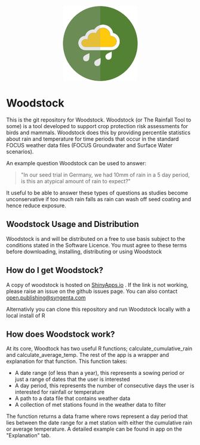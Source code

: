 <div align="center">
<img src="https://github.com/Syngenta/woodstock/raw/master/www/rain_icon.png" width="200" height="200" />
</div>

# Woodstock

This is the git repository for Woodstock. Woodstock (or The Rainfall Tool to some) is a tool developed to support crop protection risk assessments for birds and mammals. Woodstock does this by providing percentile statistics about rain and temperature for time periods that occur in the standard FOCUS weather data files (FOCUS Groundwater and Surface Water scenarios).

An example question Woodstock can be used to answer:

> "In our seed trial in Germany, we had 10mm of rain in a 5 day period, is this an atypical amount of rain to expect?"

It useful to be able to answer these types of questions as studies become unconservative if too much rain falls as rain can wash off seed coating and hence reduce exposure.

## Woodstock Usage and Distribution

Woodstock is and will be distributed on a free to use basis subject to the conditions stated in the Software Licence. You must agree to these terms before downloading, installing, distributing or using Woodstock


## How do I get Woodstock?

A copy of woodstock is hosted on [ShinyApps.io](https://syngenta.shinyapps.io/woodstock/) . If the link is not working, please raise an issue on the github issues page. You can also contact open.publishing@syngenta.com

Alternativly you can clone this repository and run Woodstock locally with a local install of R

## How does Woodstock work?

At its core, Woodtock has two useful R functions; calculate_cumulative_rain and calculate_average_temp. The rest of the app is a wrapper and explanation for that function. This function takes:

* A date range (of less than a year), this represents a sowing period or just a range of dates that the user is interested
* A day period, this represents the number of consecutive days the user is interested for rainfall or temperature
* A path to a data file that contains weather data
* A collection of met stations found in the weather data to filter

The function returns a data frame where rows represent a day period that lies between the date range for a met station with either the cumulative rain or average temperature. A detailed example can be found in app on the "Explanation" tab.


